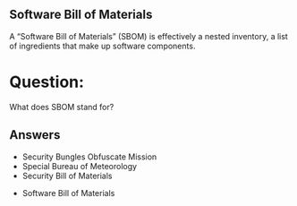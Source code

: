 ## Software Bill of Materials
A “Software Bill of Materials” (SBOM) is
effectively a nested inventory,
a list of ingredients that make up
software components.

# Question:
What does SBOM stand for?

## Answers
- Security Bungles Obfuscate Mission
- Special Bureau of Meteorology
- Security Bill of Materials
* Software Bill of Materials
